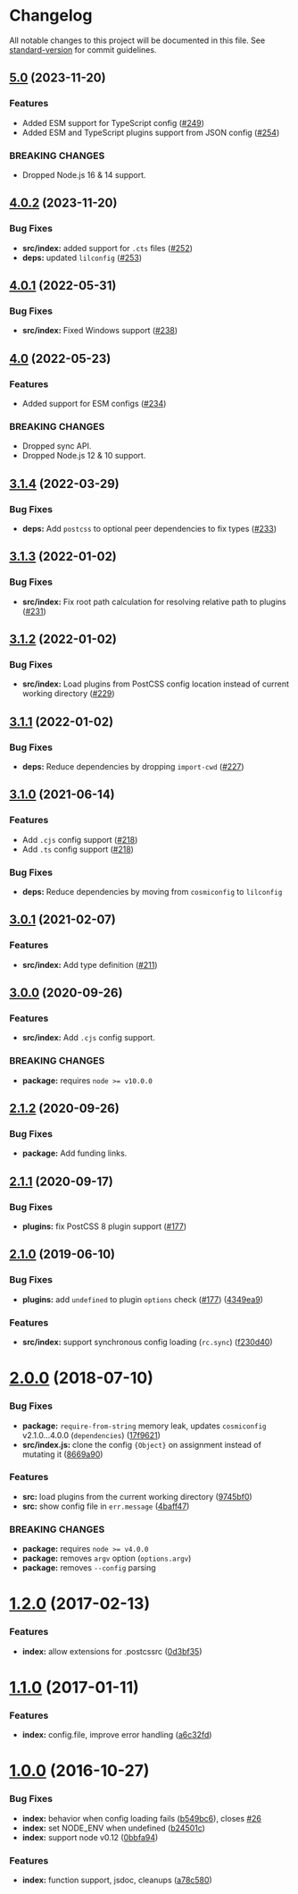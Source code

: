 # Changelog

All notable changes to this project will be documented in this file. See [standard-version](https://github.com/conventional-changelog/standard-version) for commit guidelines.

## [5.0](https://github.com/postcss/postcss-load-config/compare/v4.0.2...v5.0.0) (2023-11-20)

### Features

* Added ESM support for TypeScript config ([#249](https://github.com/postcss/postcss-load-config/pull/249))
* Added ESM and TypeScript plugins support from JSON config ([#254](https://github.com/postcss/postcss-load-config/pull/254))

### BREAKING CHANGES

* Dropped Node.js 16 & 14 support.

## [4.0.2](https://github.com/postcss/postcss-load-config/compare/v4.0.1...v4.0.2) (2023-11-20)

### Bug Fixes

* **src/index:** added support for `.cts` files ([#252](https://github.com/postcss/postcss-load-config/pull/252))
* **deps:** updated `lilconfig` ([#253](https://github.com/postcss/postcss-load-config/pull/253))

## [4.0.1](https://github.com/postcss/postcss-load-config/compare/v4.0.0...v4.0.1) (2022-05-31)

### Bug Fixes

* **src/index:** Fixed Windows support ([#238](https://github.com/postcss/postcss-load-config/pull/238))

## [4.0](https://github.com/postcss/postcss-load-config/compare/v3.1.4...v4.0.0) (2022-05-23)

### Features

* Added support for ESM configs ([#234](https://github.com/postcss/postcss-load-config/pull/234))

### BREAKING CHANGES

* Dropped sync API.
* Dropped Node.js 12 & 10 support.

## [3.1.4](https://github.com/postcss/postcss-load-config/compare/v3.1.3...v3.1.4) (2022-03-29)

### Bug Fixes

* **deps:** Add `postcss` to optional peer dependencies to fix types ([#233](https://github.com/postcss/postcss-load-config/pull/233))

## [3.1.3](https://github.com/postcss/postcss-load-config/compare/v3.1.2...v3.1.3) (2022-01-02)

### Bug Fixes

* **src/index:** Fix root path calculation for resolving relative path to plugins ([#231](https://github.com/postcss/postcss-load-config/pull/231))

## [3.1.2](https://github.com/postcss/postcss-load-config/compare/v3.1.1...v3.1.2) (2022-01-02)

### Bug Fixes

* **src/index:** Load plugins from PostCSS config location instead of current working directory ([#229](https://github.com/postcss/postcss-load-config/pull/229))

## [3.1.1](https://github.com/postcss/postcss-load-config/compare/v3.1.0...v3.1.1) (2022-01-02)

### Bug Fixes

* **deps:** Reduce dependencies by dropping `import-cwd` ([#227](https://github.com/postcss/postcss-load-config/pull/227))


## [3.1.0](https://github.com/postcss/postcss-load-config/compare/v3.0.1...v3.1.0) (2021-06-14)

### Features

* Add `.cjs` config support ([#218](https://github.com/postcss/postcss-load-config/pull/218))
* Add `.ts` config support ([#218](https://github.com/postcss/postcss-load-config/pull/218))


### Bug Fixes

* **deps:** Reduce dependencies by moving from `cosmiconfig` to `lilconfig`


## [3.0.1](https://github.com/postcss/postcss-load-config/compare/v3.0.0...v3.0.1) (2021-02-07)

### Features

* **src/index:** Add type definition ([#211](https://github.com/postcss/postcss-load-config/pull/211))


## [3.0.0](https://github.com/postcss/postcss-load-config/compare/v2.1.2...v3.0.0) (2020-09-26)

### Features

* **src/index:** Add `.cjs` config support.


### BREAKING CHANGES

* **package:** requires `node >= v10.0.0`

## [2.1.2](https://github.com/michael-ciniawsky/postcss-load-config/compare/v2.1.1...v2.1.2) (2020-09-26)


### Bug Fixes

* **package:** Add funding links.

## [2.1.1](https://github.com/michael-ciniawsky/postcss-load-config/compare/v2.1.0...v2.1.1) (2020-09-17)


### Bug Fixes

* **plugins:** fix PostCSS 8 plugin support ([#177](https://github.com/michael-ciniawsky/postcss-load-config/issues/202))


## [2.1.0](https://github.com/michael-ciniawsky/postcss-load-config/compare/v2.0.0...v2.1.0) (2019-06-10)


### Bug Fixes

* **plugins:** add `undefined` to plugin `options` check ([#177](https://github.com/michael-ciniawsky/postcss-load-config/issues/177)) ([4349ea9](https://github.com/michael-ciniawsky/postcss-load-config/commit/4349ea9))


### Features

* **src/index:** support synchronous config loading (`rc.sync`) ([f230d40](https://github.com/michael-ciniawsky/postcss-load-config/commit/f230d40))



<a name="2.0.0"></a>
# [2.0.0](https://github.com/michael-ciniawsky/postcss-load-config/compare/v1.2.0...v2.0.0) (2018-07-10)


### Bug Fixes

* **package:** `require-from-string` memory leak, updates `cosmiconfig` v2.1.0...4.0.0 (`dependencies`) ([17f9621](https://github.com/michael-ciniawsky/postcss-load-config/commit/17f9621))
* **src/index.js:** clone the config `{Object}` on assignment instead of mutating it ([8669a90](https://github.com/michael-ciniawsky/postcss-load-config/commit/8669a90))


### Features

* **src:** load plugins from the current working directory ([9745bf0](https://github.com/michael-ciniawsky/postcss-load-config/commit/9745bf0))
* **src:** show config file in `err.message` ([4baff47](https://github.com/michael-ciniawsky/postcss-load-config/commit/4baff47))


### BREAKING CHANGES

* **package:** requires `node >= v4.0.0`
* **package:** removes `argv` option (`options.argv`)
* **package:** removes `--config` parsing



<a name="1.2.0"></a>
# [1.2.0](https://github.com/michael-ciniawsky/postcss-load-config/compare/v1.1.0...v1.2.0) (2017-02-13)


### Features

* **index:** allow extensions for .postcssrc ([0d3bf35](https://github.com/michael-ciniawsky/postcss-load-config/commit/0d3bf35))



<a name="1.1.0"></a>
# [1.1.0](https://github.com/michael-ciniawsky/postcss-load-config/compare/v1.0.0...v1.1.0) (2017-01-11)


### Features

* **index:** config.file, improve error handling ([a6c32fd](https://github.com/michael-ciniawsky/postcss-load-config/commit/a6c32fd))



<a name="1.0.0"></a>
# [1.0.0]((https://github.com/michael-ciniawsky/postcss-load-config/compare/v1.0.0-rc...1.0.0)) (2016-10-27)


### Bug Fixes

* **index:** behavior when config loading fails ([b549bc6](https://github.com/michael-ciniawsky/postcss-load-config/commit/b549bc6)), closes [#26](https://github.com/michael-ciniawsky/postcss-load-config/issues/26)
* **index:** set NODE_ENV when undefined ([b24501c](https://github.com/michael-ciniawsky/postcss-load-config/commit/b24501c))
* **index:** support node v0.12 ([0bbfa94](https://github.com/michael-ciniawsky/postcss-load-config/commit/0bbfa94))

### Features

* **index:** function support, jsdoc, cleanups ([a78c580](https://github.com/michael-ciniawsky/postcss-load-config/commit/a78c580))
